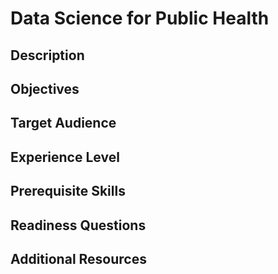# Data Science for Public Health

## Description

## Objectives

## Target Audience

## Experience Level

## Prerequisite Skills

## Readiness Questions

## Additional Resources

